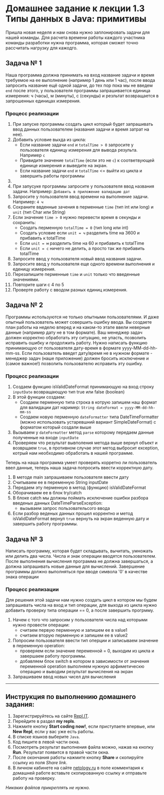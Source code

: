 # Домашнее задание к лекции 1.3	Типы данных в Java: примитивы

Пришла новая неделя и нам снова нужно заплонировать задачи для нашей команды.
Для расчета времени работы каждого участника команды разработки нужна программа, которая сможет точно рассчитать нагрузку для кажодго.

## Задача № 1

Наша программа должна принимать на вход название задачи и время требуемое на ее выполнение (например 1 день или 1 час), после ввода запросить название ещё одной задачи, до тех пор пока мы не введем `end` после этого, у пользователя программы запрашивается единица измерения: ч (часы), м (минуты), с (секунды) и резльтат возвращается в запрошенных единицах измерения.

### Процесс реализации

1. При запуске программы создать цикл который будет запрашивать ввод данных пользователем (названия задачи и время затрат на нее).
2. Добавить условие выхда из цикла:
   - Если название задачи `end`  и `totalTime > 0` запросите у пользователя единицу измерения для вывода результа. Например `с`
   - Привидите значение `totalTime` (если это не `с`) к соответвующей единице измерения и выведите на экран.
   - Если название задачи `end` и `totalTime` <= выйти из цикла и завершить работы программы
2.   
1. При запусуке программы запросите у пользователя ввод названия задачи. Например: `Добавить в приложение валидацию дат`
2. Запросите у пользователя ввод времени на выполнение задачи. Например: `4 ч`
3. Сохраните ввденные зачения в перменные `time` (тип int или long) и `unit` (тип Char или String) 
4. Если значение `time > 0` нужно перевести время в секунды и сохранить:
   - Создать перменную `totalTime = 0` (тип long или int)
   - Создать условие если `unit = ч` разделить time на 3600 и прибавить к totalTime
   - Если `unit = м` разделить time на 60 и прибавить к totalTime
   - Если `unit = с` ничего не делить, а просто так же прибавить totalTime
5. Запросите ввод у пользователя новый ввод названия задачи.
6. Запросите ввод у пользователя еще одного времени выполнения и еденицу измерения.
7. Перезапишите перменные `time` и `unit` только что введенные значениями.
8. Повторите шаги с 4 по 5
10. Проверте работу с вводом разных единиц измерения.  

## Задача № 2

Программы используются не только опытными пользователями. И даже опытный пользователь может совершить ошибку ввода. Вы создаете план работы на неделю вперед и на каком-то этапе ввели неверные данные (например дату не в том формате). Ваш менеджер задач должен корректно обработать эту ситуацию, не упасть, позволить исправить ошибку и продолжить работу.
Нужно написать функцию принимающую от пользователя дату-время в формате yyyy-MM-dd-hh-mm-ss. Если пользователь введет дату/время не в нужном формате - менеджер задач (наше приложение) должен бросить исключение и (самое важное!) позволить пользователю исправить эту ошибку.

### Процесс реализации

1. Создаем функцию isValidDateFormat принимающую на вход строку `inputDate` возвращающую тип true или false (boolean)
2. В этой функции создаем: 
   - Создаем перменную типа строка в котрую запишем наш формат для валидации дат наример: `String dateFormat = yyyy-MM-dd-hh-mm-ss`
   - Создаем новую перменную `dateFormatter` типа DateTimeFormatter (можно использовать устаревшний вариант SimpleDateFormat) с форматом который создали выше
3. Вызываем у `dateFormatter` метод `parse` которому передаем данные полученные на входе `inputDate`
4. Проверяем что результат вывполения метода выше вернул объект и возврщаем `true`, в противном случае этот метод выбросит exception, котрый нам необходимо обработать в нашей программе.

Теперь на наша программа умеет проверять корретно ли пользователь ввел данные, теперь наша задача попросить ввести корректную дату.

1. В методе main запрашиваем пользователя ввести дату
2. Считываем ее в переменную String inputDate
3. Передаем эту перменную в метод (функцию) isValidDateFormat
4. Оборачиваем ее в блок try/catch
5. В блоке catch мы должны поймать иcключение ошибки разбора введеных данных DateTimeParseException:
   - вызываем запрос пользовательсого ввода
6. Если разбор веденых данных прошел коррентно и метод isValidDateFormat вернул `true` вернуть на экран веденную дату и завершить работу программы.       


## Задача № 3

Написать программу, которая будет складывать, вычитать, умножать или делить два числа. Числа и знак операции вводятся пользователем. После выполнения вычисления программа не должна завершаться, а должна запрашивать новые данные для вычислений. Завершение программы должно выполняться при вводе символа '0' в качестве знака операции

### Процесс реализации

Для решения этой задачи нам нужно создать цикл в котором мы будем запрашивать числа на вход и тип операции, для выхода из цикла нужно добавить проверку типа операции == 0, а после завершить прогрмму.
1. Начем с того что запросим у пользователя числа над которыми нужно провести операции:
   - считаем первую перменную и запишем ее в value1
   - считаем вторую перменную и запишем ее в value2 
2. Попросим пользователя ввести тип оперции и записываем значение в переменную operation:
   - проверяем если значение переменной = 0, выходим из цикла и завершаем работу программы.
   - добавляем блок switch в котором в зависимости от значения переменной operation выполняем нужную арфиметическю операцию и выводим результат вычисления на экран
3. Запрашиваем ввод новых чисел для вычисления     

---

## Инструкция по выполнению домашнего задания:

1. Зарегистрируйтесь на сайте [Repl.IT](https://repl.it/).
2. Перейдите в раздел **my repls**.
3. Нажмите кнопку **Start coding now!**, если приступаете впервые, или **New Repl**, если у вас уже есть работы.
4. В списке языков выберите `Java`.
5. Код пишите в левой части окна.
6. Посмотреть результат выполнения файла можно, нажав на кнопку **Run**. Результат появится в правой части окна.
7. После окончания работы нажмите кнопку **Share** и скопируйте ссылку из поля _Share link_.
8. В личном кабинете на сайте [netology.ru](http://netology.ru/) в поле комментария к домашней работе вставьте скопированную ссылку и отправьте работу на проверку.

_Никаких файлов прикреплять не нужно._
